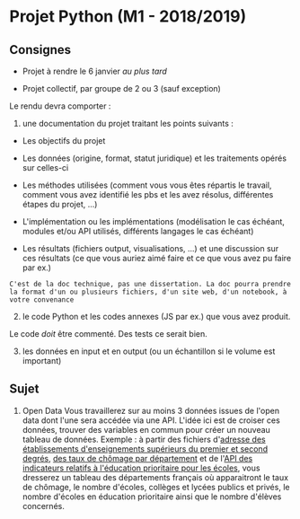 # Projet Python (M1 - 2018/2019)

## Consignes

* Projet à rendre le 6 janvier *au plus tard*

* Projet collectif, par groupe de 2 ou 3 (sauf exception)


Le rendu devra comporter :

  1. une documentation du projet traitant les points suivants :

   * Les objectifs du projet

   * Les données (origine, format, statut juridique) et les traitements opérés sur celles-ci

   * Les méthodes utilisées (comment vous vous êtes répartis le travail, comment vous avez identifié les pbs et les avez résolus, différentes étapes du projet, ...)

   * L'implémentation ou les implémentations (modélisation le cas échéant, modules et/ou API utilisés, différents langages le cas échéant)

   * Les résultats (fichiers output, visualisations, ...) et une discussion sur ces résultats (ce que vous auriez aimé faire et ce que vous avez pu faire par ex.)


    C'est de la doc technique, pas une dissertation. La doc pourra prendre la format d'un ou plusieurs fichiers, d'un site web, d'un notebook, à votre convenance

  2. le code Python et les codes annexes (JS par ex.) que vous avez produit.

Le code *doit* être commenté. Des tests ce serait bien.

  3. les données en input et en output (ou un échantillon si le volume est important)

## Sujet

  1. Open Data
  Vous travaillerez sur au moins 3 données issues de l'open data dont l'une sera accédée via une API. L'idée ici est de croiser ces données, trouver des variables en commun pour créer un nouveau tableau de données.
  Exemple : à partir des fichiers d'[adresse des établissements d'enseignements supérieurs du premier et second degrés](https://www.data.gouv.fr/fr/datasets/adresse-et-geolocalisation-des-etablissements-denseignement-du-premier-et-second-degres-1/), [des taux de chômage par département](https://www.insee.fr/fr/statistiques/2012804#tableau-TCRD_025_tab1_departements) et de l'[API des indicateurs relatifs  à l'éducation prioritaire pour les écoles](https://data.education.gouv.fr/explore/dataset/fr-en-ecoles-ep/api/), vous dresserez un tableau des départements français où apparaitront le taux de chômage, le nombre d'écoles, collèges et lycées publics et privés, le nombre d'écoles en éducation prioritaire ainsi que le nombre d'élèves concernés.

